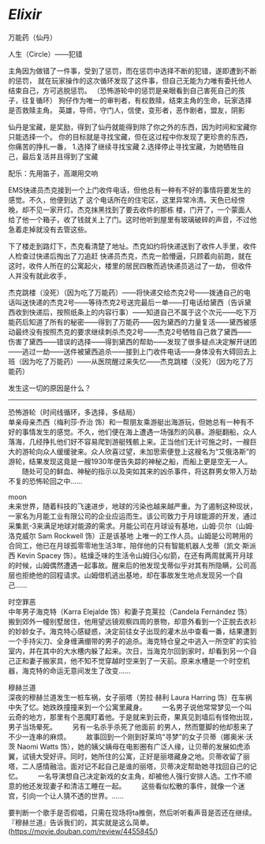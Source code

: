 # _Elixir_

万能药（仙丹）
    
人生（Circle）——犯错   
    
主角因为做错了一件事，受到了惩罚，而在惩罚中选择不断的犯错，遂即遭到不断的惩罚，
就在玩家操作的这次循环发现了这件事，但自己无能为力唯有委托他人结束自己，方可逃脱惩罚。
（恐怖游轮中的惩罚是亲眼看到自己害死自己的孩子，往复循环）
狗仔作为唯一的审判者，有权救赎，结束主角的生命，玩家选择是否救赎主角。
英雄，导师，守门人，信使，变形者，恶作剧者，盟友，阴影

仙丹是宝藏，是奖励，得到了仙丹就能得到除了你之外的东西，因为时间和宝藏你只能选择一个。
你的目标就是寻找宝藏，但在这过程中你发现了更珍贵的东西，你痛苦的挣扎一番，
1.选择了继续寻找宝藏
2.选择停止寻找宝藏，为她牺牲自己，最后复活并且得到了宝藏 

配乐：先用笛子，高潮用交响

EMS快递员杰克接到一个上门收件电话，但他总有一种有不好的事情将要发生的感觉。不久，他便到达了
这个电话所在的住宅区，这里异常冷清。天色已经傍晚，却不见一家开灯。杰克抹黑找到了要去收件的那栋
楼，门开了，一个蒙面人给了他一个箱子，收了钱就关上了门。这时他听到屋里有玻璃破碎的声音，不过他
急着走掉就没有去管这些。

下了楼走到路灯下，杰克看清楚了地址。杰克如约将快递送到了收件人手里，收件人检查过快递后掏出了刀追赶
快递员杰克，杰克一脸懵逼，只顾着向前跑，就在这时，收件人所在的公寓起火，楼里的居民四散而逃快递员逃过了一劫，
但收件人并没有就此收手，

杰克跳楼（没死）（因为吃了万能药）——将快递交给杰克2号——拨通自己的电话叫送快递的杰克2号——等待杰克2号送完最后一单——打电话给黛西（告诉黛西收到快递后，按照纸条上的内容行事）——知道自己不属于这个次元——吃下万能药后知道了所有的秘密——得到了万能药——因为黛西的力量复活——黛西被感动最终没有按照杰克的要求继续刺杀杰克2号——杰克2号牺牲自己救了黛西——伤害了黛西——错误的选择——得到黛西的帮助——发现了很多疑点决定解开谜团——逃过一劫——送件被黛西追杀——接到上门收件电话——身体没有大碍回去上班（因为吃了万能药）——从医院醒过来失忆——杰克跳楼（没死）（因为吃了万能药）

发生这一切的原因是什么？

<!-- 2019年2月11日，我从医院醒过来。
虽然不记得发生了什么，但我发现自己的身体愈合的非常快。
2019年2月12日，我的身体彻底恢复了，我觉得我应该回去上班。
2019年2月12日18点30分我送完了最后一单，不同以往，今天的订单很少，正准备收拾好下班，结果有个电话打过来想要寄快递，我又放下行装去拿这个快件。
2019年2月12日20点我被追杀了，被收件人追杀，我不知道她是谁。 -->

----------------------------------------------------------    

恐怖游轮（时间线循环，多选择，多结局）    
单亲母亲杰西（梅利莎·乔治 饰）和一帮朋友乘游艇出海游玩，但她总有一种有不好的事情发生的感觉。不久，他们便在海上遭遇一场强烈的风暴。游艇翻船，众人落海，几经挣扎他们好不容易爬到游艇残骸上来。正当他们无计可施之时，一艘巨大的游轮向众人缓缓驶来。众人欣喜过望，未加思索便登上这艘名为“艾俄洛斯”的游轮，结果发现这竟是一艘1930年便告失踪的神秘之船，而船上更是空无一人。
　　随处可见的鲜血、神秘的指示以及突如其来的凶杀事件，将这群男女带入万劫不复的恐怖轮回之中……    
 
moon    
未来世界，随着科技的飞速进步，地球的污染也越来越严重。为了遏制这种现状，一家名为月能工业有限公司的企业应运而生。该公司致力于月球能源的开发，通过采集氦-3来满足地球对能源的需求。月能公司在月球设有基地，山姆·贝尔（山姆·洛克威尔 Sam Rockwell 饰）正是该基地 上唯一的工作人员。山姆是公司聘用的合同工，他已在月球孤零零地生活3年，陪伴他的只有智能机器人戈蒂（凯文·斯派西 Kevin Spacey 饰）。枯燥乏味的生活令山姆归心似箭，在还有两周就离开月球的时候，山姆偶然遭遇一起事故。醒来后的他发现戈蒂似乎对其有所隐瞒，公司高层也拒绝他的回程请求。山姆借机逃出基地，却在事故发生地点发现另一个自己……     
   
时空罪恶    
中年男子海克特（Karra Elejalde 饰）和妻子克莱拉（Candela Fernández 饰）搬到郊外一幢别墅居住，他用望远镜观察四周的景物，却意外看到一个正脱去衣衫的妙龄女子。海克特心感疑惑，决定前往女子出现的灌木丛中查看一番，结果遭到一个手持尖刀、全身缠满绷带的男子的追杀。海克特仓皇之中逃入一所空旷的实验室内，并在其中的大水槽内躲了起来。次日，当海克尔回到家时，却看到另一个自己正和妻子搬家具，他不知不觉穿越时空来到了一天前。原来水槽是一个时空机器，海克特的命运无意间发生了改变……     
   
穆赫兰道    
深夜的穆赫兰道发生一桩车祸，女子丽塔（劳拉·赫利 Laura Harring 饰）在车祸中失了忆。她跌跌撞撞来到一个公寓里藏身。 
　　一名男子说他常常梦见一个叫云奇的地方，那里有个恶魔盯着他。于是就来到云奇，果真见到墙后有怪物出现，男子当场晕死。 
　　另有一名杀手杀死了他面前 的男人，然而蹩脚的他却惹来了不少一连串的麻烦。 
　　故事回到一个刚到好莱坞“寻梦”的女子贝蒂（娜奥米·沃茨 Naomi Watts 饰），她的姨父姨母在电影圈有广泛人缘，让贝蒂的发展如虎添翼，试镜大受好评。同时，她所住的公寓，正好是丽塔藏身之地。贝蒂收留了丽塔，二人感情融洽。面对记不起自己是谁的丽塔，贝蒂决定帮助她寻找回自己的记忆。 
　　一名导演想自己决定新戏的女主角，却被他人强行安排人选。工作不顺意的他还发现妻子和清洁工睡在一起。 
　　这些看似松散的事件，就像一个迷宫，引向一个让人猜不透的世界。……

要判断一个歌手是否假唱，只需在现场将ta推倒，然后听听看声音是否还在继续。『穆赫兰道』告诉我们的，其实就是这么简单。(https://movie.douban.com/review/4455845/)
    
   
